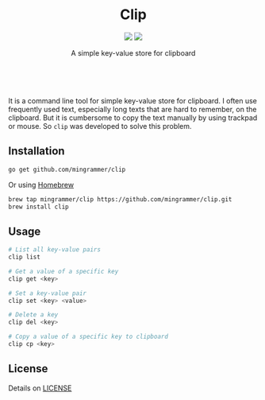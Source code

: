 <br><br>

<h1 align="center">Clip</h1>

<p align="center">
  <a href="/LICENSE"><img src="https://img.shields.io/badge/license-MIT-blue.svg"/></a>
  <a href="https://goreportcard.com/report/github.com/mingrammer/clip"><img src="https://goreportcard.com/badge/github.com/mingrammer/clip"/></a>
</p>

<p align="center">
A simple key-value store for clipboard
</p>

<br><br><br>

It is a command line tool for simple key-value store for clipboard. I often use frequently used text, especially long texts that are hard to remember, on the clipboard. But it is cumbersome to copy the text manually by using trackpad or mouse. So `clip` was developed to solve this problem.

## Installation

```bash
go get github.com/mingrammer/clip
```

Or using [Homebrew](https://brew.sh)

```bash
brew tap mingrammer/clip https://github.com/mingrammer/clip.git
brew install clip
```

## Usage

```bash
# List all key-value pairs
clip list

# Get a value of a specific key
clip get <key>

# Set a key-value pair
clip set <key> <value>

# Delete a key
clip del <key>

# Copy a value of a specific key to clipboard
clip cp <key>
```

## License

Details on [LICENSE](/LICENSE)
